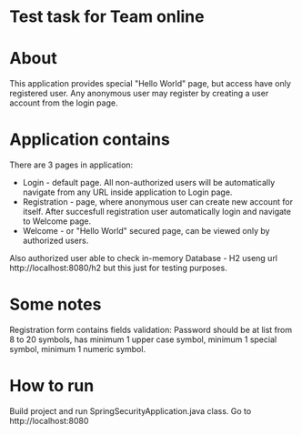 # Test task for Team online
# About
This application provides special "Hello World" page, but access have only registered user. Any anonymous user may register by creating a user account from the login page. 
# Application contains
There are 3 pages in application:
* Login - default page. All non-authorized users will be automatically navigate from any URL inside application to Login page.
* Registration - page, where anonymous user can create new account for itself. After succesfull registration user automatically login and navigate to Welcome page.
* Welcome - or "Hello World" secured page, can be viewed only by authorized users.
<p>Also authorized user able to check in-memory Database - H2 useng url http://localhost:8080/h2 but this just for testing purposes.
  
# Some notes
Registration form contains fields validation:
Password should be at list from 8 to 20 symbols, has minimum 1 upper case symbol, minimum 1 special symbol, minimum 1 numeric symbol.

# How to run
Build project and run SpringSecurityApplication.java class. Go to http://localhost:8080
